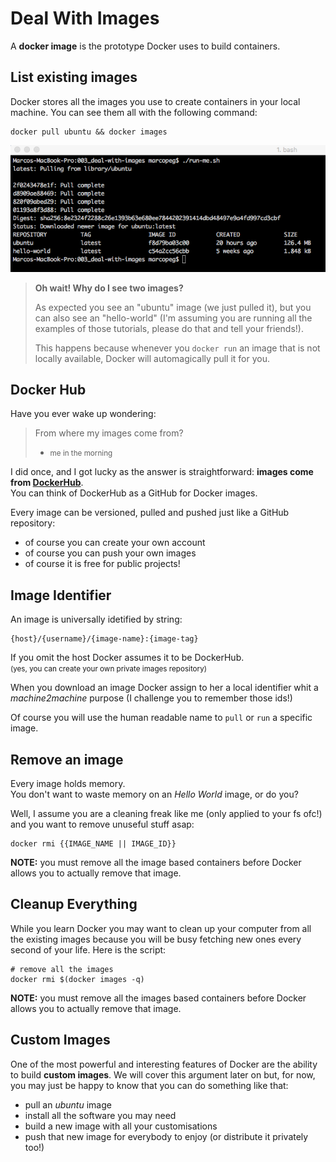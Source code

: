 # Deal With Images

A **docker image** is the prototype Docker uses to build containers.

## List existing images

Docker stores all the images you use to create containers in your local machine. You can see them all with the following command:

	docker pull ubuntu && docker images

![docker images output](./docker-images.png)

> **Oh wait! Why do I see two images?**
>
> As expected you see an "ubuntu" image (we just pulled it), but you can also see an 
> "hello-world" (I'm assuming you are running all the examples of those tutorials, 
> please do that and tell your friends!). 
>
> This happens because whenever you `docker run` an 
> image that is not locally available, Docker will automagically pull it for you.


## Docker Hub

Have you ever wake up wondering:

> From where my images come from?  
> - <small>me in the morning</small>

I did once, and I got lucky as the answer is straightforward: **images come from [DockerHub](https://hub.docker.com/)**.  
You can think of DockerHub as a GitHub for Docker images.

Every image can be versioned, pulled and pushed just like a GitHub repository:

- of course you can create your own account
- of course you can push your own images
- of course it is free for public projects!

## Image Identifier

An image is universally idetified by string:

	{host}/{username}/{image-name}:{image-tag}
	
If you omit the host Docker assumes it to be DockerHub.  
<small>(yes, you can create your own private images repository)</small>

When you download an image Docker assign to her a local identifier whit a _machine2machine_ purpose (I challenge you to remember those ids!)

Of course you will use the human readable name to `pull` or `run` a specific image.


## Remove an image

Every image holds memory.  
You don't want to waste memory on an _Hello World_ image, or do you?

Well, I assume you are a cleaning freak like me (only applied to your fs ofc!) and you want to remove unuseful stuff asap:

	docker rmi {{IMAGE_NAME || IMAGE_ID}}
	
**NOTE:** you must remove all the image based containers before Docker allows you to actually remove that image.

## Cleanup Everything

While you learn Docker you may want to clean up your computer from all the existing images because you will be busy fetching new ones every second of your life. Here is the script:

	# remove all the images
	docker rmi $(docker images -q)
	
**NOTE:** you must remove all the images based containers before Docker allows you to actually remove that image.
	
## Custom Images

One of the most powerful and interesting features of Docker are the ability to build **custom images**. We will cover this argument later on but, for now, you may just be happy to know that you can do something like that:

- pull an _ubuntu_ image
- install all the software you may need
- build a new image with all your customisations
- push that new image for everybody to enjoy (or distribute it privately too!)